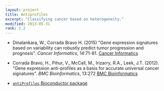 ```yaml
---
layout: project
title: Antiprofiles
excerpt: "Classifying cancer based on heterogeneity."
modified: 2013-05-31
rank: 2.2
---
```


- Dinalankara, W., Corrada Bravo H. (2015) "Gene expression signatures based on
variability can robustly predict tumor progression and prognosis". *Cancer Informatics*, 14:71-81. [Cancer Informatics](http://www.la-press.com/gene-expression-signatures-based-on-variability-can-robustly-predict-t-article-a4883)

- Corrada Bravo, H., Pihur, V., McCall, M., Irizarry, R.A., Leek,
J.T. (2012). "Gene expression anti-profiles as a basis for accurate
universal cancer signatures". *BMC Bioinformatics*, 13:272
[BMC Bioinformatics](http://www.biomedcentral.com/1471-2105/13/272/abstract)

- [`antiProfiles` Bioconductor package](http://bioconductor.org/packages/release/bioc/html/antiProfiles.html)
